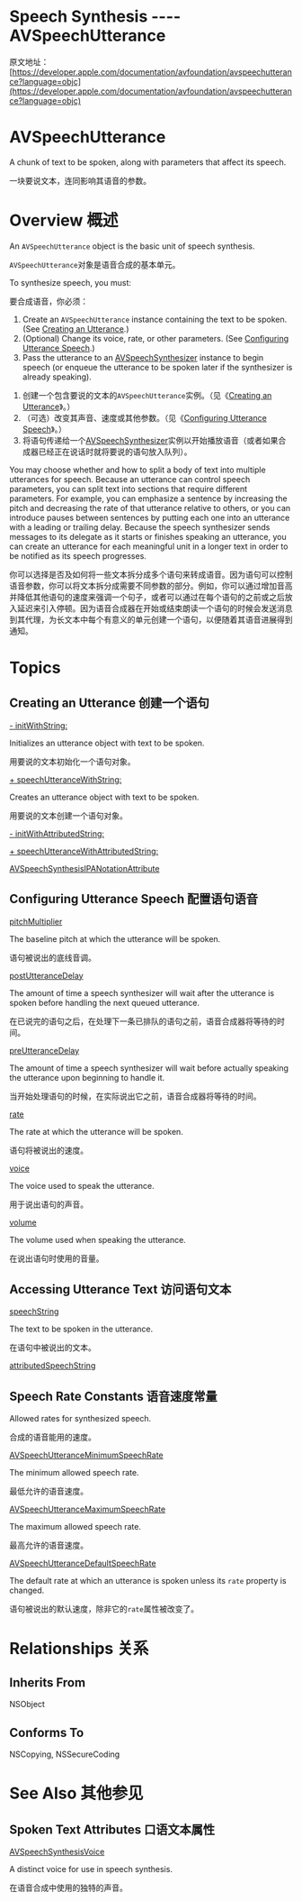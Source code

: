 # Speech Synthesis ---- AVSpeechUtterance

原文地址：
[https://developer.apple.com/documentation/avfoundation/avspeechutterance?language=objc](https://developer.apple.com/documentation/avfoundation/avspeechutterance?language=objc)

# AVSpeechUtterance

A chunk of text to be spoken, along with parameters that affect its speech.

一块要说文本，连同影响其语音的参数。

# Overview 概述

An `AVSpeechUtterance` object is the basic unit of speech synthesis.

`AVSpeechUtterance`对象是语音合成的基本单元。

To synthesize speech, you must:

要合成语音，你必须：

1. Create an `AVSpeechUtterance` instance containing the text to be spoken. (See [Creating an Utterance](https://developer.apple.com/documentation/avfoundation/avspeechutterance#1668645?language=objc).)
2. (Optional) Change its voice, rate, or other parameters. (See [Configuring Utterance Speech](https://developer.apple.com/documentation/avfoundation/avspeechutterance#1668693?language=objc).)
3. Pass the utterance to an [AVSpeechSynthesizer](https://developer.apple.com/documentation/avfoundation/avspeechsynthesizer?language=objc) instance to begin speech (or enqueue the utterance to be spoken later if the synthesizer is already speaking).

>

1. 创建一个包含要说的文本的`AVSpeechUtterance`实例。（见《[Creating an Utterance](https://developer.apple.com/documentation/avfoundation/avspeechutterance#1668645?language=objc)》。）
2. （可选）改变其声音、速度或其他参数。（见《[Configuring Utterance Speech](https://developer.apple.com/documentation/avfoundation/avspeechutterance#1668693?language=objc)》。）
3. 将语句传递给一个[AVSpeechSynthesizer](https://developer.apple.com/documentation/avfoundation/avspeechsynthesizer?language=objc)实例以开始播放语音（或者如果合成器已经正在说话时就将要说的语句放入队列）。

You may choose whether and how to split a body of text into multiple utterances for speech. Because an utterance can control speech parameters, you can split text into sections that require different parameters. For example, you can emphasize a sentence by increasing the pitch and decreasing the rate of that utterance relative to others, or you can introduce pauses between sentences by putting each one into an utterance with a leading or trailing delay. Because the speech synthesizer sends messages to its delegate as it starts or finishes speaking an utterance, you can create an utterance for each meaningful unit in a longer text in order to be notified as its speech progresses.

你可以选择是否及如何将一些文本拆分成多个语句来转成语音。因为语句可以控制语音参数，你可以将文本拆分成需要不同参数的部分。例如，你可以通过增加音高并降低其他语句的速度来强调一个句子，或者可以通过在每个语句的之前或之后放入延迟来引入停顿。因为语音合成器在开始或结束朗读一个语句的时候会发送消息到其代理，为长文本中每个有意义的单元创建一个语句，以便随着其语音进展得到通知。

# Topics

## Creating an Utterance 创建一个语句

 [- initWithString:](https://developer.apple.com/documentation/avfoundation/avspeechutterance/1619684-initwithstring?language=objc)

Initializes an utterance object with text to be spoken.

用要说的文本初始化一个语句对象。

[+ speechUtteranceWithString:](https://developer.apple.com/documentation/avfoundation/avspeechutterance/1619668-speechutterancewithstring?language=objc)

Creates an utterance object with text to be spoken.

用要说的文本创建一个语句对象。

[- initWithAttributedString:](https://developer.apple.com/documentation/avfoundation/avspeechutterance/1648776-initwithattributedstring?language=objc)

[+ speechUtteranceWithAttributedString:](https://developer.apple.com/documentation/avfoundation/avspeechutterance/1649801-speechutterancewithattributedstr?language=objc)

[AVSpeechSynthesisIPANotationAttribute](https://developer.apple.com/documentation/avfoundation/avspeechsynthesisipanotationattribute?language=objc)

## Configuring Utterance Speech 配置语句语音

[pitchMultiplier](https://developer.apple.com/documentation/avfoundation/avspeechutterance/1619683-pitchmultiplier?language=objc)

The baseline pitch at which the utterance will be spoken.

语句被说出的底线音调。

[postUtteranceDelay](https://developer.apple.com/documentation/avfoundation/avspeechutterance/1619694-postutterancedelay?language=objc)

The amount of time a speech synthesizer will wait after the utterance is spoken before handling the next queued utterance.

在已说完的语句之后，在处理下一条已排队的语句之前，语音合成器将等待的时间。

[preUtteranceDelay](https://developer.apple.com/documentation/avfoundation/avspeechutterance/1619679-preutterancedelay?language=objc)

The amount of time a speech synthesizer will wait before actually speaking the utterance upon beginning to handle it.

当开始处理语句的时候，在实际说出它之前，语音合成器将等待的时间。

[rate](https://developer.apple.com/documentation/avfoundation/avspeechutterance/1619708-rate?language=objc)

The rate at which the utterance will be spoken.

语句将被说出的速度。

[voice](https://developer.apple.com/documentation/avfoundation/avspeechutterance/1619710-voice?language=objc)

The voice used to speak the utterance.

用于说出语句的声音。

[volume](https://developer.apple.com/documentation/avfoundation/avspeechutterance/1619687-volume?language=objc)

The volume used when speaking the utterance.

在说出语句时使用的音量。

## Accessing Utterance Text 访问语句文本

[speechString](https://developer.apple.com/documentation/avfoundation/avspeechutterance/1619702-speechstring?language=objc)

The text to be spoken in the utterance.

在语句中被说出的文本。

[attributedSpeechString](https://developer.apple.com/documentation/avfoundation/avspeechutterance/1648723-attributedspeechstring?language=objc)

## Speech Rate Constants 语音速度常量

Allowed rates for synthesized speech.

合成的语音能用的速度。

[AVSpeechUtteranceMinimumSpeechRate](https://developer.apple.com/documentation/avfoundation/avspeechutteranceminimumspeechrate?language=objc)

The minimum allowed speech rate.

最低允许的语音速度。

[AVSpeechUtteranceMaximumSpeechRate](https://developer.apple.com/documentation/avfoundation/avspeechutterancemaximumspeechrate?language=objc)

The maximum allowed speech rate.

最高允许的语音速度。

[AVSpeechUtteranceDefaultSpeechRate](https://developer.apple.com/documentation/avfoundation/avspeechutterancedefaultspeechrate?language=objc)

The default rate at which an utterance is spoken unless its `rate` property is changed.

语句被说出的默认速度，除非它的`rate`属性被改变了。

# Relationships 关系

## Inherits From

NSObject

## Conforms To

NSCopying, NSSecureCoding

# See Also 其他参见

## Spoken Text Attributes 口语文本属性

[AVSpeechSynthesisVoice](https://developer.apple.com/documentation/avfoundation/avspeechsynthesisvoice?language=objc)

A distinct voice for use in speech synthesis.

在语音合成中使用的独特的声音。
